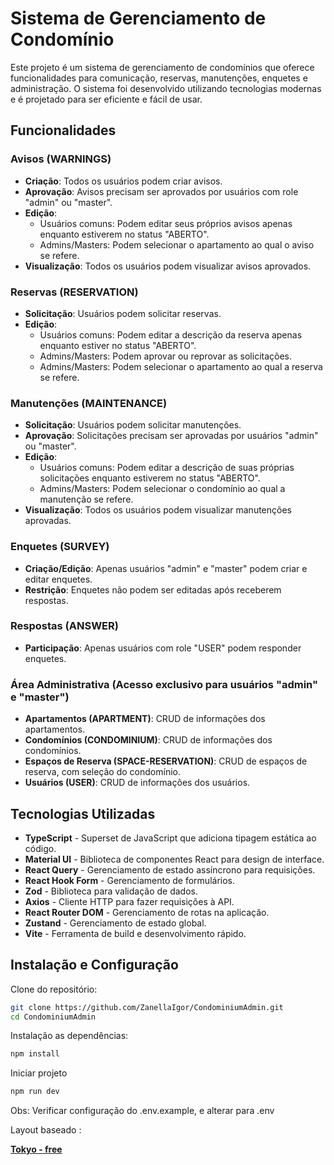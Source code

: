 # Sistema de Gerenciamento de Condomínio

Este projeto é um sistema de gerenciamento de condomínios que oferece funcionalidades para comunicação, reservas, manutenções, enquetes e administração. O sistema foi desenvolvido utilizando tecnologias modernas e é projetado para ser eficiente e fácil de usar.

## Funcionalidades

### Avisos (WARNINGS)

- **Criação**: Todos os usuários podem criar avisos.
- **Aprovação**: Avisos precisam ser aprovados por usuários com role "admin" ou "master".
- **Edição**:
  - Usuários comuns: Podem editar seus próprios avisos apenas enquanto estiverem no status "ABERTO".
  - Admins/Masters: Podem selecionar o apartamento ao qual o aviso se refere.
- **Visualização**: Todos os usuários podem visualizar avisos aprovados.

### Reservas (RESERVATION)

- **Solicitação**: Usuários podem solicitar reservas.
- **Edição**:
  - Usuários comuns: Podem editar a descrição da reserva apenas enquanto estiver no status "ABERTO".
  - Admins/Masters: Podem aprovar ou reprovar as solicitações.
  - Admins/Masters: Podem selecionar o apartamento ao qual a reserva se refere.

### Manutenções (MAINTENANCE)

- **Solicitação**: Usuários podem solicitar manutenções.
- **Aprovação**: Solicitações precisam ser aprovadas por usuários "admin" ou "master".
- **Edição**:
  - Usuários comuns: Podem editar a descrição de suas próprias solicitações enquanto estiverem no status "ABERTO".
  - Admins/Masters: Podem selecionar o condomínio ao qual a manutenção se refere.
- **Visualização**: Todos os usuários podem visualizar manutenções aprovadas.

### Enquetes (SURVEY)

- **Criação/Edição**: Apenas usuários "admin" e "master" podem criar e editar enquetes.
- **Restrição**: Enquetes não podem ser editadas após receberem respostas.

### Respostas (ANSWER)

- **Participação**: Apenas usuários com role "USER" podem responder enquetes.

### Área Administrativa (Acesso exclusivo para usuários "admin" e "master")

- **Apartamentos (APARTMENT)**: CRUD de informações dos apartamentos.
- **Condomínios (CONDOMINIUM)**: CRUD de informações dos condomínios.
- **Espaços de Reserva (SPACE-RESERVATION)**: CRUD de espaços de reserva, com seleção do condomínio.
- **Usuários (USER)**: CRUD de informações dos usuários.

## Tecnologias Utilizadas

- **TypeScript** - Superset de JavaScript que adiciona tipagem estática ao código.
- **Material UI** - Biblioteca de componentes React para design de interface.
- **React Query** - Gerenciamento de estado assíncrono para requisições.
- **React Hook Form** - Gerenciamento de formulários.
- **Zod** - Biblioteca para validação de dados.
- **Axios** - Cliente HTTP para fazer requisições à API.
- **React Router DOM** - Gerenciamento de rotas na aplicação.
- **Zustand** - Gerenciamento de estado global.
- **Vite** - Ferramenta de build e desenvolvimento rápido.

## Instalação e Configuração

Clone do repositório:

```bash
git clone https://github.com/ZanellaIgor/CondominiumAdmin.git
cd CondominiumAdmin
```

Instalação as dependências:

```bash
npm install
```

Iniciar projeto

```bash
npm run dev
```

Obs: Verificar configuração do .env.example, e alterar para .env

Layout baseado :

**[Tokyo - free](https://tokyo-free-white.bloomui.com/management/transactions)**
